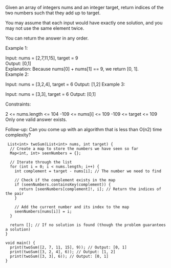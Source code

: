 Given an array of integers nums and an integer target, return indices of the two numbers such that they add up to target.

You may assume that each input would have exactly one solution, and you may not use the same element twice.

You can return the answer in any order.

 

Example 1:

Input: nums = [2,7,11,15], target = 9 <br>
Output: [0,1] <br>
Explanation: Because nums[0] + nums[1] == 9, we return [0, 1]. <br>
Example 2: <br>

Input: nums = [3,2,4], target = 6
Output: [1,2]
Example 3:

Input: nums = [3,3], target = 6
Output: [0,1]
 

Constraints:

2 <= nums.length <= 104
-109 <= nums[i] <= 109
-109 <= target <= 109
Only one valid answer exists.
 

Follow-up: Can you come up with an algorithm that is less than O(n2) time complexity?

```
 List<int> twoSum(List<int> nums, int target) {
  // Create a map to store the numbers we have seen so far
  Map<int, int> seenNumbers = {};

  // Iterate through the list
  for (int i = 0; i < nums.length; i++) {
    int complement = target - nums[i]; // The number we need to find

    // Check if the complement exists in the map
    if (seenNumbers.containsKey(complement)) {
      return [seenNumbers[complement]!, i]; // Return the indices of the pair
    }

    // Add the current number and its index to the map
    seenNumbers[nums[i]] = i;
  }

  return []; // If no solution is found (though the problem guarantees a solution)
}

void main() {
  print(twoSum([2, 7, 11, 15], 9)); // Output: [0, 1]
  print(twoSum([3, 2, 4], 6)); // Output: [1, 2]
  print(twoSum([3, 3], 6)); // Output: [0, 1]
}

```
